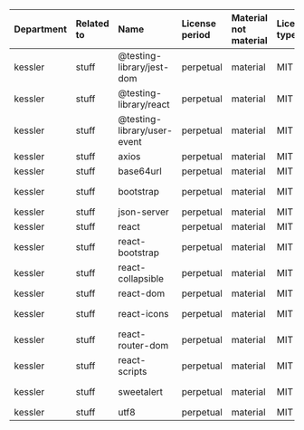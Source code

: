 | Department | Related to | Name                        | License period | Material not material | License type | Link                                                             | Remote version | Installed version | Defined version | Author                                                                        |
|:-----------|:-----------|:----------------------------|:---------------|:----------------------|:-------------|:-----------------------------------------------------------------|:---------------|:------------------|:----------------|:------------------------------------------------------------------------------|
| kessler    | stuff      | @testing-library/jest-dom   | perpetual      | material              | MIT          | git+https://github.com/testing-library/jest-dom.git              | 5.16.5         | 5.16.5            | ^5.16.5         | Ernesto Garcia <gnapse@gmail.com> (http://gnapse.github.io)                   |
| kessler    | stuff      | @testing-library/react      | perpetual      | material              | MIT          | git+https://github.com/testing-library/react-testing-library.git | 13.4.0         | 13.4.0            | ^13.4.0         | Kent C. Dodds <me@kentcdodds.com> (https://kentcdodds.com)                    |
| kessler    | stuff      | @testing-library/user-event | perpetual      | material              | MIT          | git+https://github.com/testing-library/user-event.git            | 13.5.0         | 13.5.0            | ^13.5.0         | Giorgio Polvara <polvara@gmail.com>                                           |
| kessler    | stuff      | axios                       | perpetual      | material              | MIT          | git+https://github.com/axios/axios.git                           | 1.3.6          | 1.2.1             | ^1.2.1          | Matt Zabriskie                                                                |
| kessler    | stuff      | base64url                   | perpetual      | material              | MIT          | git://github.com/brianloveswords/base64url.git                   | 3.0.1          | 3.0.1             | ^3.0.1          | Brian J Brennan                                                               |
| kessler    | stuff      | bootstrap                   | perpetual      | material              | MIT          | git+https://github.com/twbs/bootstrap.git                        | 5.2.3          | 5.2.3             | ^5.2.3          | The Bootstrap Authors (https://github.com/twbs/bootstrap/graphs/contributors) |
| kessler    | stuff      | json-server                 | perpetual      | material              | MIT          | git://github.com/typicode/json-server.git                        | 0.17.3         | 0.17.1            | ^0.17.1         | Typicode <typicode@gmail.com>                                                 |
| kessler    | stuff      | react                       | perpetual      | material              | MIT          | git+https://github.com/facebook/react.git                        | 18.2.0         | 18.2.0            | ^18.2.0         | n/a                                                                           |
| kessler    | stuff      | react-bootstrap             | perpetual      | material              | MIT          | git+https://github.com/react-bootstrap/react-bootstrap.git       | 2.7.4          | 2.7.0             | ^2.7.0          | Stephen J. Collings stevoland@gmail.com                                       |
| kessler    | stuff      | react-collapsible           | perpetual      | material              | MIT          | git+https://github.com/glennflanagan/react-collapsible.git       | 2.10.0         | 2.10.0            | ^2.10.0         | Glenn Flanagan <glenn@arctictiger.co.uk>                                      |
| kessler    | stuff      | react-dom                   | perpetual      | material              | MIT          | git+https://github.com/facebook/react.git                        | 18.2.0         | 18.2.0            | ^18.2.0         | n/a                                                                           |
| kessler    | stuff      | react-icons                 | perpetual      | material              | MIT          | git+ssh://git@github.com/react-icons/react-icons.git             | 4.8.0          | 4.7.1             | ^4.7.1          | Goran Gajic                                                                   |
| kessler    | stuff      | react-router-dom            | perpetual      | material              | MIT          | git+https://github.com/remix-run/react-router.git                | 6.10.0         | 6.9.0             | ^6.9.0          | Remix Software <hello@remix.run>                                              |
| kessler    | stuff      | react-scripts               | perpetual      | material              | MIT          | git+https://github.com/facebook/create-react-app.git             | 5.0.1          | 5.0.1             | 5.0.1           | n/a                                                                           |
| kessler    | stuff      | sweetalert                  | perpetual      | material              | MIT          | git+https://github.com/t4t5/sweetalert.git                       | 2.1.2          | 2.1.2             | ^2.1.2          | Tristan Edwards <tristan.edwards@me.com> (https://tristanedwards.me)          |
| kessler    | stuff      | utf8                        | perpetual      | material              | MIT          | git+https://github.com/mathiasbynens/utf8.js.git                 | 3.0.0          | 3.0.0             | ^3.0.0          | Mathias Bynens https://mathiasbynens.be/                                      |
